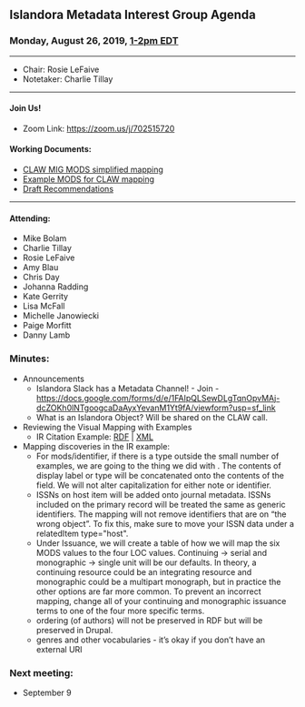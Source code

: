 ## Islandora Metadata Interest Group Agenda
### Monday, August 26, 2019, [1-2pm EDT](http://www.thetimezoneconverter.com/?t=1%20pm&tz=Toronto&)

---
* Chair: Rosie LeFaive
* Notetaker: Charlie Tillay
---

#### Join Us!
* Zoom Link: https://zoom.us/j/702515720

#### Working Documents:
* [CLAW MIG MODS simplified mapping](https://docs.google.com/spreadsheets/d/18u2qFJ014IIxlVpM3JXfDEFccwBZcoFsjbBGpvL0jJI/edit#gid=0)
* [Example MODS for CLAW mapping](https://docs.google.com/spreadsheets/d/1C2Xie7HUDSgRT5v4ldoJvlNdoXz2GHAPvL3PE3TOKW8/edit#gid=1829081124)
* [Draft Recommendations](https://docs.google.com/document/d/15qSO9YcALtYSqd6CUuGx0t8FwUJ5pPwVPz0PA5rU898/edit#heading=h.f9r6knw0rjvu)
---

#### Attending:
* Mike Bolam
* Charlie Tillay
* Rosie LeFaive
* Amy Blau
* Chris Day
* Johanna Radding
* Kate Gerrity
* Lisa McFall
* Michelle Janowiecki
* Paige Morfitt
* Danny Lamb

### Minutes:
* Announcements
  * Islandora Slack has a Metadata Channel! - Join - https://docs.google.com/forms/d/e/1FAIpQLSewDLgTqnOpvMAj-dcZOKh0lNTgoogcaDaAyxYevanM1Yt9fA/viewform?usp=sf_link
  * What is an Islandora Object? Will be shared on the CLAW call.
* Reviewing the Visual Mapping with Examples
  * IR Citation Example: [RDF](https://github.com/islandora-interest-groups/Islandora-Metadata-Interest-Group/blob/master/Tools/IR%20Article%20Example.jpg) | [XML](https://drive.google.com/drive/u/1/folders/0BzZjDmH6f51aeVBxT241aHRnbUk?ths=true)
* Mapping discoveries in the IR example:
  * For mods/identifier, if there is a type outside the small number of examples, we are going to the thing we did with <note>. The contents of display label or type will be concatenated onto the contents of the field. We will not alter capitalization for either note or identifier.
  * ISSNs on host item will be added onto journal metadata. ISSNs included on the primary record will be treated the same as generic identifiers. The mapping will not remove identifiers that are on “the wrong object”. To fix this, make sure to move your ISSN data under a relatedItem type="host".
  * Under Issuance, we will create a table of how we will map the six MODS values to the four LOC values. Continuing -> serial and monographic -> single unit will be our defaults. In theory, a continuing resource could be an integrating resource and monographic could be a multipart monograph, but in practice the other options are far more common. To prevent an incorrect mapping, change all of your continuing and monographic issuance terms to one of the four more specific terms. 
  * ordering (of authors) will not be preserved in RDF but will be preserved in Drupal.
  * genres and other vocabularies - it’s okay if you don’t have an external URI

### Next meeting:
* September 9
